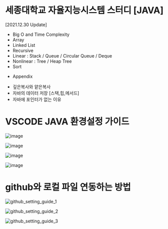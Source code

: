# 세종대학교 자율지능시스템 스터디 [JAVA]

[2021.12.30 Update]

- Big O and Time Complexity
- Array
- Linked List
- Recursive
- Linear : Stack / Queue / Circular Queue / Deque
- Nonlinear : Tree / Heap Tree
- Sort

* Appendix
- 깊은복사와 얕은복사
- 자바의 데이터 저장 [스택,힙,메서드]
- 자바에 포인터가 없는 이유


# VSCODE JAVA 환경설정 가이드

![image](https://user-images.githubusercontent.com/79128042/147639907-b7be530c-31e4-4789-b9e1-30d3a63d2279.png)

![image](https://user-images.githubusercontent.com/79128042/147639944-7bfb6d03-dce5-45c4-af04-a62ebbdab6c7.png)

![image](https://user-images.githubusercontent.com/79128042/147639964-d4521b8d-c31e-45c4-b014-71237060e2a1.png)

![image](https://user-images.githubusercontent.com/79128042/147639870-6878416f-2564-4365-aea7-efc612dc2625.png)

# github와 로컬 파일 연동하는 방법

![github_setting_guide_1](https://user-images.githubusercontent.com/79128042/147723609-a5ce38ee-829f-41e8-a32b-870332cb9218.png)

![github_setting_guide_2](https://user-images.githubusercontent.com/79128042/147723610-5777fbc2-9fa7-4d73-97db-2788e7944172.png)

![github_setting_guide_3](https://user-images.githubusercontent.com/79128042/147723614-7fab87ca-91a4-4ece-ae31-bd562ae8de80.png)

